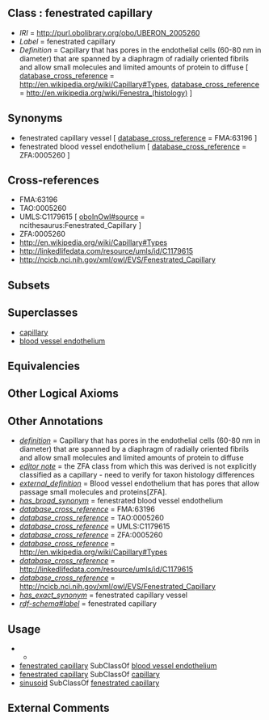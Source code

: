 
## Class : fenestrated capillary

 * *IRI* = http://purl.obolibrary.org/obo/UBERON_2005260
 * *Label* = fenestrated capillary
 * *Definition* = Capillary that has pores in the endothelial cells (60-80 nm in diameter) that are spanned by a diaphragm of radially oriented fibrils and allow small molecules and limited amounts of protein to diffuse [ [database_cross_reference](../../ef/oboInOwl#hasDbXref.md) = http://en.wikipedia.org/wiki/Capillary#Types, [database_cross_reference](../../ef/oboInOwl#hasDbXref.md) = http://en.wikipedia.org/wiki/Fenestra_(histology) ]

## Synonyms

 * fenestrated capillary vessel [ [database_cross_reference](../../ef/oboInOwl#hasDbXref.md) = FMA:63196 ]
 * fenestrated blood vessel endothelium [ [database_cross_reference](../../ef/oboInOwl#hasDbXref.md) = ZFA:0005260 ]

## Cross-references

 * FMA:63196
 * TAO:0005260
 * UMLS:C1179615 [ [oboInOwl#source](../../ce/oboInOwl#source.md) = ncithesaurus:Fenestrated_Capillary ]
 * ZFA:0005260
 * http://en.wikipedia.org/wiki/Capillary#Types
 * http://linkedlifedata.com/resource/umls/id/C1179615
 * http://ncicb.nci.nih.gov/xml/owl/EVS/Fenestrated_Capillary

## Subsets


## Superclasses

 * [capillary](../../UBERON/82/UBERON_0001982.md)
 * [blood vessel endothelium](../../UBERON/38/UBERON_0004638.md)

## Equivalencies


## Other Logical Axioms


## Other Annotations

 * *[definition](../../IAO/15/IAO_0000115.md)* = Capillary that has pores in the endothelial cells (60-80 nm in diameter) that are spanned by a diaphragm of radially oriented fibrils and allow small molecules and limited amounts of protein to diffuse
 * *[editor note](../../IAO/16/IAO_0000116.md)* = the ZFA class from which this was derived is not explicitly classified as a capillary - need to verify for taxon histology differences
 * *[external_definition](../../UBPROP/01/UBPROP_0000001.md)* = Blood vessel endothelium that has pores that allow passage small molecules and proteins[ZFA].
 * *[has_broad_synonym](../../ym/oboInOwl#hasBroadSynonym.md)* = fenestrated blood vessel endothelium
 * *[database_cross_reference](../../ef/oboInOwl#hasDbXref.md)* = FMA:63196
 * *[database_cross_reference](../../ef/oboInOwl#hasDbXref.md)* = TAO:0005260
 * *[database_cross_reference](../../ef/oboInOwl#hasDbXref.md)* = UMLS:C1179615
 * *[database_cross_reference](../../ef/oboInOwl#hasDbXref.md)* = ZFA:0005260
 * *[database_cross_reference](../../ef/oboInOwl#hasDbXref.md)* = http://en.wikipedia.org/wiki/Capillary#Types
 * *[database_cross_reference](../../ef/oboInOwl#hasDbXref.md)* = http://linkedlifedata.com/resource/umls/id/C1179615
 * *[database_cross_reference](../../ef/oboInOwl#hasDbXref.md)* = http://ncicb.nci.nih.gov/xml/owl/EVS/Fenestrated_Capillary
 * *[has_exact_synonym](../../ym/oboInOwl#hasExactSynonym.md)* = fenestrated capillary vessel
 * *[rdf-schema#label](../../el/rdf-schema#label.md)* = fenestrated capillary

## Usage

 * -
 * [fenestrated capillary](../../UBERON/60/UBERON_2005260.md) SubClassOf [blood vessel endothelium](../../UBERON/38/UBERON_0004638.md)
 * [fenestrated capillary](../../UBERON/60/UBERON_2005260.md) SubClassOf [capillary](../../UBERON/82/UBERON_0001982.md)
 * [sinusoid](../../UBERON/09/UBERON_0003909.md) SubClassOf [fenestrated capillary](../../UBERON/60/UBERON_2005260.md)

## External Comments

